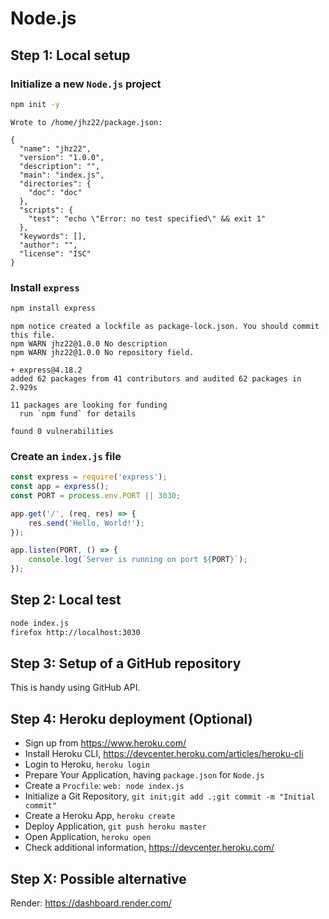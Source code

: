 # Node.js

## Step 1: Local setup

### Initialize a new `Node.js` project

```bash
npm init -y
```

```
Wrote to /home/jhz22/package.json:

{
  "name": "jhz22",
  "version": "1.0.0",
  "description": "",
  "main": "index.js",
  "directories": {
    "doc": "doc"
  },
  "scripts": {
    "test": "echo \"Error: no test specified\" && exit 1"
  },
  "keywords": [],
  "author": "",
  "license": "ISC"
}
```

### Install `express`

```bash
npm install express
```

```
npm notice created a lockfile as package-lock.json. You should commit this file.
npm WARN jhz22@1.0.0 No description
npm WARN jhz22@1.0.0 No repository field.

+ express@4.18.2
added 62 packages from 41 contributors and audited 62 packages in 2.929s

11 packages are looking for funding
  run `npm fund` for details

found 0 vulnerabilities
```

### Create an `index.js` file

```js
const express = require('express');
const app = express();
const PORT = process.env.PORT || 3030;

app.get('/', (req, res) => {
    res.send('Hello, World!');
});

app.listen(PORT, () => {
    console.log(`Server is running on port ${PORT}`);
});
```

## Step 2: Local test

```bash
node index.js
firefox http://localhost:3030
```

## Step 3: Setup of a GitHub repository

This is handy using GitHub API.

## Step 4: Heroku deployment (Optional)

* Sign up from <https://www.heroku.com/>
* Install Heroku CLI, <https://devcenter.heroku.com/articles/heroku-cli>
* Login to Heroku, `heroku login`
* Prepare Your Application, having `package.json` for `Node.js`
* Create a `Procfile`: `web: node index.js`
* Initialize a Git Repository, `git init;git add .;git commit -m "Initial commit"`
* Create a Heroku App, `heroku create`
* Deploy Application, `git push heroku master`
* Open Application, `heroku open`
* Check additional information, <https://devcenter.heroku.com/>

## Step X: Possible alternative

Render: <https://dashboard.render.com/>
